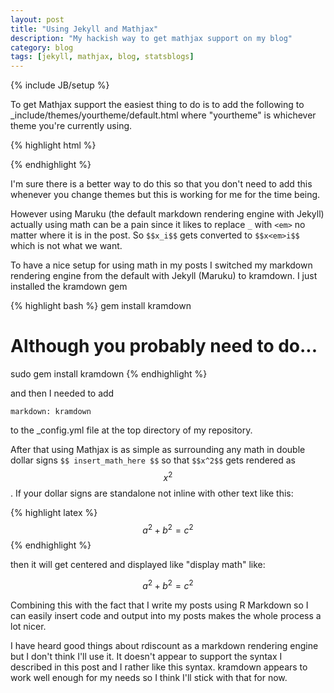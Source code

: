 ```yaml
---
layout: post
title: "Using Jekyll and Mathjax"
description: "My hackish way to get mathjax support on my blog"
category: blog
tags: [jekyll, mathjax, blog, statsblogs]
---
```

{% include JB/setup %}

To get Mathjax support the easiest thing to do is to add the following to _include/themes/yourtheme/default.html where "yourtheme" is whichever theme you're currently using.

{% highlight html %}
<script type="text/javascript"
    src="http://cdn.mathjax.org/mathjax/latest/MathJax.js?config=TeX-AMS-MML_HTMLorMML">
</script>
{% endhighlight %}

I'm sure there is a better way to do this so that you don't need to add this whenever you change themes but this is working for me for the time being.
    
However using Maruku (the default markdown rendering engine with Jekyll) actually using math can be a pain since it likes to replace `_` with `<em>` no matter where it is in the post.  So `$$x_i$$` gets converted to `$$x<em>i$$` which is not what we want.

To have a nice setup for using math in my posts I switched my markdown rendering engine from the default with Jekyll (Maruku) to kramdown.  I just installed the kramdown gem

{% highlight bash %}
gem install kramdown
# Although you probably need to do...
sudo gem install kramdown
{% endhighlight %}

and then I needed to add

    markdown: kramdown
    
to the _config.yml file at the top directory of my repository.

After that  using Mathjax is as simple as surrounding any math in double dollar signs `$$ insert_math_here $$` so that `$$x^2$$` gets rendered as $$x^2$$.  If your dollar signs are standalone not inline with other text like this: 

{% highlight latex %}
$$a^2 + b^2 = c^2$$
{% endhighlight %}

then it will get centered and displayed like "display math" like:

$$a^2 + b^2 = c^2$$

Combining this with the fact that I write my posts using R Markdown so I can easily insert code and output into my posts makes the whole process a lot nicer.

I have heard good things about rdiscount as a markdown rendering engine but I don't think I'll use it.  It doesn't appear to support the syntax I described in this post and I rather like this syntax.  kramdown appears to work well enough for my needs so I think I'll stick with that for now.
